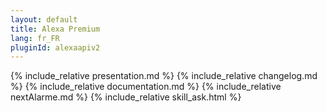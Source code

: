 ```yaml
---
layout: default
title: Alexa Premium
lang: fr_FR
pluginId: alexaapiv2
---
```

{% include_relative presentation.md %}
{% include_relative changelog.md %}
{% include_relative documentation.md %}
{% include_relative nextAlarme.md %}
{% include_relative skill_ask.html %}
